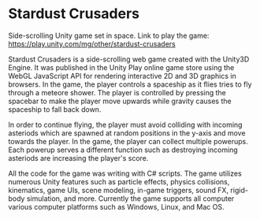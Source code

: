 # Stardust Crusaders
Side-scrolling Unity game set in space. Link to play the game: https://play.unity.com/mg/other/stardust-crusaders

Stardust Crusaders is a side-scrolling web game created with the Unity3D Engine. It was published in the Unity Play online game store using
the WebGL JavaScript API for rendering interactive 2D and 3D graphics in browsers. In the game, the player controls a spaceship as it
flies tries to fly through a meteore shower. The player is controlled by pressing the spacebar to make the player move upwards
while gravity causes the spaceship to fall back down.

In order to continue flying, the player must avoid colliding with incoming asteriods which are spawned at random positions in the y-axis
and move towards the player. In the game, the player can collect multiple powerups. Each powerup serves a different function
such as destroying incoming asteriods are increasing the player's score.

All the code for the game was writing with C# scripts. The game utilizes numerous Unity features such as particle effects, physics collisions,
kinematics, game UIs, scene modeling, in-game triggers, sound FX, rigid-body simulation, and more. Currently the game supports all computer various
computer platforms such as Windows, Linux, and Mac OS.
